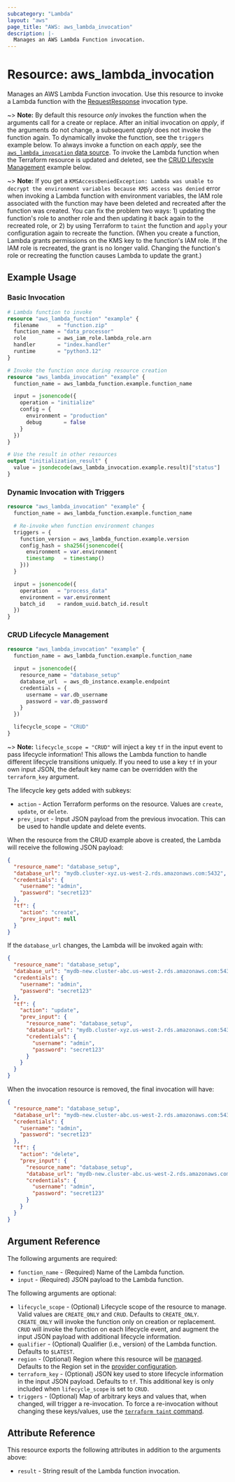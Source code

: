 ```yaml
---
subcategory: "Lambda"
layout: "aws"
page_title: "AWS: aws_lambda_invocation"
description: |-
  Manages an AWS Lambda Function invocation.
---
```


# Resource: aws_lambda_invocation

Manages an AWS Lambda Function invocation. Use this resource to invoke a Lambda function with the [RequestResponse](https://docs.aws.amazon.com/lambda/latest/dg/API_Invoke.html#API_Invoke_RequestSyntax) invocation type.

~> **Note:** By default this resource _only_ invokes the function when the arguments call for a create or replace. After an initial invocation on _apply_, if the arguments do not change, a subsequent _apply_ does not invoke the function again. To dynamically invoke the function, see the `triggers` example below. To always invoke a function on each _apply_, see the [`aws_lambda_invocation` data source](https://registry.terraform.io/providers/hashicorp/aws/latest/docs/data-sources/lambda_invocation). To invoke the Lambda function when the Terraform resource is updated and deleted, see the [CRUD Lifecycle Management](#crud-lifecycle-management) example below.

~> **Note:** If you get a `KMSAccessDeniedException: Lambda was unable to decrypt the environment variables because KMS access was denied` error when invoking a Lambda function with environment variables, the IAM role associated with the function may have been deleted and recreated after the function was created. You can fix the problem two ways: 1) updating the function's role to another role and then updating it back again to the recreated role, or 2) by using Terraform to `taint` the function and `apply` your configuration again to recreate the function. (When you create a function, Lambda grants permissions on the KMS key to the function's IAM role. If the IAM role is recreated, the grant is no longer valid. Changing the function's role or recreating the function causes Lambda to update the grant.)

## Example Usage

### Basic Invocation

```terraform
# Lambda function to invoke
resource "aws_lambda_function" "example" {
  filename      = "function.zip"
  function_name = "data_processor"
  role          = aws_iam_role.lambda_role.arn
  handler       = "index.handler"
  runtime       = "python3.12"
}

# Invoke the function once during resource creation
resource "aws_lambda_invocation" "example" {
  function_name = aws_lambda_function.example.function_name

  input = jsonencode({
    operation = "initialize"
    config = {
      environment = "production"
      debug       = false
    }
  })
}

# Use the result in other resources
output "initialization_result" {
  value = jsondecode(aws_lambda_invocation.example.result)["status"]
}
```

### Dynamic Invocation with Triggers

```terraform
resource "aws_lambda_invocation" "example" {
  function_name = aws_lambda_function.example.function_name

  # Re-invoke when function environment changes
  triggers = {
    function_version = aws_lambda_function.example.version
    config_hash = sha256(jsonencode({
      environment = var.environment
      timestamp   = timestamp()
    }))
  }

  input = jsonencode({
    operation   = "process_data"
    environment = var.environment
    batch_id    = random_uuid.batch_id.result
  })
}
```

### CRUD Lifecycle Management

```terraform
resource "aws_lambda_invocation" "example" {
  function_name = aws_lambda_function.example.function_name

  input = jsonencode({
    resource_name = "database_setup"
    database_url  = aws_db_instance.example.endpoint
    credentials = {
      username = var.db_username
      password = var.db_password
    }
  })

  lifecycle_scope = "CRUD"
}
```

~> **Note:** `lifecycle_scope = "CRUD"` will inject a key `tf` in the input event to pass lifecycle information! This allows the Lambda function to handle different lifecycle transitions uniquely. If you need to use a key `tf` in your own input JSON, the default key name can be overridden with the `terraform_key` argument.

The lifecycle key gets added with subkeys:

* `action` - Action Terraform performs on the resource. Values are `create`, `update`, or `delete`.
* `prev_input` - Input JSON payload from the previous invocation. This can be used to handle update and delete events.

When the resource from the CRUD example above is created, the Lambda will receive the following JSON payload:

```json
{
  "resource_name": "database_setup",
  "database_url": "mydb.cluster-xyz.us-west-2.rds.amazonaws.com:5432",
  "credentials": {
    "username": "admin",
    "password": "secret123"
  },
  "tf": {
    "action": "create",
    "prev_input": null
  }
}
```

If the `database_url` changes, the Lambda will be invoked again with:

```json
{
  "resource_name": "database_setup",
  "database_url": "mydb-new.cluster-abc.us-west-2.rds.amazonaws.com:5432",
  "credentials": {
    "username": "admin",
    "password": "secret123"
  },
  "tf": {
    "action": "update",
    "prev_input": {
      "resource_name": "database_setup",
      "database_url": "mydb.cluster-xyz.us-west-2.rds.amazonaws.com:5432",
      "credentials": {
        "username": "admin",
        "password": "secret123"
      }
    }
  }
}
```

When the invocation resource is removed, the final invocation will have:

```json
{
  "resource_name": "database_setup",
  "database_url": "mydb-new.cluster-abc.us-west-2.rds.amazonaws.com:5432",
  "credentials": {
    "username": "admin",
    "password": "secret123"
  },
  "tf": {
    "action": "delete",
    "prev_input": {
      "resource_name": "database_setup",
      "database_url": "mydb-new.cluster-abc.us-west-2.rds.amazonaws.com:5432",
      "credentials": {
        "username": "admin",
        "password": "secret123"
      }
    }
  }
}
```

## Argument Reference

The following arguments are required:

* `function_name` - (Required) Name of the Lambda function.
* `input` - (Required) JSON payload to the Lambda function.

The following arguments are optional:

* `lifecycle_scope` - (Optional) Lifecycle scope of the resource to manage. Valid values are `CREATE_ONLY` and `CRUD`. Defaults to `CREATE_ONLY`. `CREATE_ONLY` will invoke the function only on creation or replacement. `CRUD` will invoke the function on each lifecycle event, and augment the input JSON payload with additional lifecycle information.
* `qualifier` - (Optional) Qualifier (i.e., version) of the Lambda function. Defaults to `$LATEST`.
* `region` - (Optional) Region where this resource will be [managed](https://docs.aws.amazon.com/general/latest/gr/rande.html#regional-endpoints). Defaults to the Region set in the [provider configuration](https://registry.terraform.io/providers/hashicorp/aws/latest/docs#aws-configuration-reference).
* `terraform_key` - (Optional) JSON key used to store lifecycle information in the input JSON payload. Defaults to `tf`. This additional key is only included when `lifecycle_scope` is set to `CRUD`.
* `triggers` - (Optional) Map of arbitrary keys and values that, when changed, will trigger a re-invocation. To force a re-invocation without changing these keys/values, use the [`terraform taint` command](https://developer.hashicorp.com/terraform/cli/commands/taint).

## Attribute Reference

This resource exports the following attributes in addition to the arguments above:

* `result` - String result of the Lambda function invocation.
